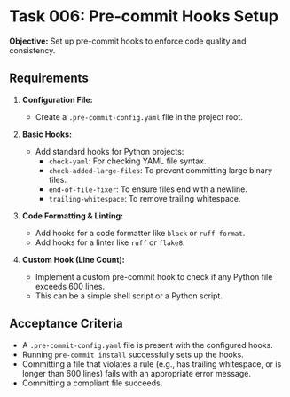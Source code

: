 # Task 006: Pre-commit Hooks Setup

**Objective:** Set up pre-commit hooks to enforce code quality and consistency.

## Requirements

1.  **Configuration File:**
    *   Create a `.pre-commit-config.yaml` file in the project root.

2.  **Basic Hooks:**
    *   Add standard hooks for Python projects:
        *   `check-yaml`: For checking YAML file syntax.
        *   `check-added-large-files`: To prevent committing large binary files.
        *   `end-of-file-fixer`: To ensure files end with a newline.
        *   `trailing-whitespace`: To remove trailing whitespace.

3.  **Code Formatting & Linting:**
    *   Add hooks for a code formatter like `black` or `ruff format`.
    *   Add hooks for a linter like `ruff` or `flake8`.

4.  **Custom Hook (Line Count):**
    *   Implement a custom pre-commit hook to check if any Python file exceeds 600 lines.
    *   This can be a simple shell script or a Python script.

## Acceptance Criteria

*   A `.pre-commit-config.yaml` file is present with the configured hooks.
*   Running `pre-commit install` successfully sets up the hooks.
*   Committing a file that violates a rule (e.g., has trailing whitespace, or is longer than 600 lines) fails with an appropriate error message.
*   Committing a compliant file succeeds.
